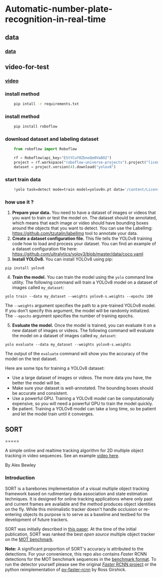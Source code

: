 # Automatic-number-plate-recognition-in-real-time

## data
### [data](https://www.youtube.com/redirect?event=video_description&redir_token=QUFFLUhqbTE0Sm5ZY0hsWHJULUIzZ3d6TGNuQlphdFJyZ3xBQ3Jtc0tsMWlnR3hEVG1MX0ZiX3F0UXF1Nlp0Mm96N3hqV0ZlNlpFd1g1ZTZuVHVUNUU2aGxtQnVSaFU4eG5XQmVWalBXeWJ4cnpJbTI2YzhyeURoTEpMZUpvejBpV2hibklfek9fU3FmcE90Q0tUd2M3Q0Nhdw&q=https%3A%2F%2Funiverse.roboflow.com%2Froboflow-universe-projects%2Flicense-plate-recognition-rxg4e%2Fdataset%2F4&v=SAm5bYjeu_k)

## video-for-test
### [video](https://drive.google.com/file/d/1YmHTElM6rh5uBpvaoUYpYTHK2odJkoM6/view)


### install method
```bash
    pip intall -r requirements.txt 
```
### install method
```bash
    pip install roboflow
```

### download dataset and labeling dataset
```python
    from roboflow import Roboflow

    rf = Roboflow(api_key="EStYCuY0ZbnoQe0Va8O2")
    project = rf.workspace("roboflow-universe-projects").project("license-plate-recognition-rxg4e")
    dataset = project.version(4).download("yolov8")
```
### start train data 
```bash
    !yolo task=detect mode=train model=yolov8n.pt data='/content/License-Plate-Recognition/data.yaml' epochs=25 imgsz=640
```

### how use it ?
1. **Prepare your data.** You need to have a dataset of images or videos that you want to train or test the model on. The dataset should be annotated, which means that each image or video should have bounding boxes around the objects that you want to detect. You can use the LabelImg: https://github.com/tzutalin/labelImg tool to annotate your data.
2. **Create a dataset configuration file.** This file tells the YOLOv8 training code how to load and process your dataset. You can find an example of a dataset configuration file here: https://github.com/ultralytics/yolov3/blob/master/data/coco.yaml
3. **Install YOLOv8.** You can install YOLOv8 using pip:

```
pip install yolov8
```

4. **Train the model.** You can train the model using the `yolo` command line utility. The following command will train a YOLOv8 model on a dataset of images called `my_dataset`:

```
yolo train --data my_dataset --weights yolov8-s.weights --epochs 100
```

The `--weights` argument specifies the path to a pre-trained YOLOv8 model. If you don't specify this argument, the model will be randomly initialized. The `--epochs` argument specifies the number of training epochs.

5. **Evaluate the model.** Once the model is trained, you can evaluate it on a new dataset of images or videos. The following command will evaluate the model on a dataset of images called `my_dataset`:

```
yolo evaluate --data my_dataset --weights yolov8-s.weights
```

The output of the `evaluate` command will show you the accuracy of the model on the test dataset.

Here are some tips for training a YOLOv8 dataset:

* Use a large dataset of images or videos. The more data you have, the better the model will be.
* Make sure your dataset is well-annotated. The bounding boxes should be accurate and consistent.
* Use a powerful GPU. Training a YOLOv8 model can be computationally expensive, so you will need a powerful GPU to train the model quickly.
* Be patient. Training a YOLOv8 model can take a long time, so be patient and let the model train until it converges.


## SORT
=====

A simple online and realtime tracking algorithm for 2D multiple object tracking in video sequences.
See an example [video here](https://alex.bewley.ai/misc/SORT-MOT17-06-FRCNN.webm).

By Alex Bewley  

### Introduction

SORT is a barebones implementation of a visual multiple object tracking framework based on rudimentary data association and state estimation techniques. It is designed for online tracking applications where only past and current frames are available and the method produces object identities on the fly. While this minimalistic tracker doesn't handle occlusion or re-entering objects its purpose is to serve as a baseline and testbed for the development of future trackers.

SORT was initially described in [this paper](http://arxiv.org/abs/1602.00763). At the time of the initial publication, SORT was ranked the best *open source* multiple object tracker on the [MOT benchmark](https://motchallenge.net/results/2D_MOT_2015/).

**Note:** A significant proportion of SORT's accuracy is attributed to the detections.
For your convenience, this repo also contains *Faster* RCNN detections for the MOT benchmark sequences in the [benchmark format](https://motchallenge.net/instructions/). To run the detector yourself please see the original [*Faster* RCNN project](https://github.com/ShaoqingRen/faster_rcnn) or the python reimplementation of [py-faster-rcnn](https://github.com/rbgirshick/py-faster-rcnn) by Ross Girshick.
